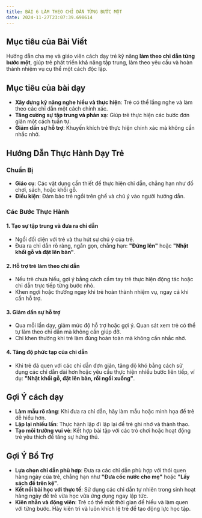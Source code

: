 ```yaml
---
title: BÀI 6 LÀM THEO CHỈ DẪN TỪNG BƯỚC MỘT
date: 2024-11-27T23:07:39.698614
---
```

## Mục tiêu của Bài Viết  

Hướng dẫn cha mẹ và giáo viên cách dạy trẻ kỹ năng **làm theo chỉ dẫn từng bước một**, giúp trẻ phát triển khả năng tập trung, làm theo yêu cầu và hoàn thành nhiệm vụ cụ thể một cách độc lập.  

## Mục tiêu của bài dạy  

- **Xây dựng kỹ năng nghe hiểu và thực hiện**: Trẻ có thể lắng nghe và làm theo các chỉ dẫn một cách chính xác.  
- **Tăng cường sự tập trung và phản xạ**: Giúp trẻ thực hiện các bước đơn giản một cách tuần tự.  
- **Giảm dần sự hỗ trợ**: Khuyến khích trẻ thực hiện chính xác mà không cần nhắc nhở.  

## Hướng Dẫn Thực Hành Dạy Trẻ  

### Chuẩn Bị  

- **Giáo cụ**: Các vật dụng cần thiết để thực hiện chỉ dẫn, chẳng hạn như đồ chơi, sách, hoặc khối gỗ.  
- **Điều kiện**: Đảm bảo trẻ ngồi trên ghế và chú ý vào người hướng dẫn.  

### Các Bước Thực Hành  

#### 1. Tạo sự tập trung và đưa ra chỉ dẫn  
- Ngồi đối diện với trẻ và thu hút sự chú ý của trẻ.  
- Đưa ra chỉ dẫn rõ ràng, ngắn gọn, chẳng hạn: **"Đứng lên"** hoặc **"Nhặt khối gỗ và đặt lên bàn"**.  

#### 2. Hỗ trợ trẻ làm theo chỉ dẫn  
- Nếu trẻ chưa hiểu, gợi ý bằng cách cầm tay trẻ thực hiện động tác hoặc chỉ dẫn trực tiếp từng bước nhỏ.  
- Khen ngợi hoặc thưởng ngay khi trẻ hoàn thành nhiệm vụ, ngay cả khi cần hỗ trợ.  

#### 3. Giảm dần sự hỗ trợ  
- Qua mỗi lần dạy, giảm mức độ hỗ trợ hoặc gợi ý. Quan sát xem trẻ có thể tự làm theo chỉ dẫn mà không cần giúp đỡ.  
- Chỉ khen thưởng khi trẻ làm đúng hoàn toàn mà không cần nhắc nhở.  

#### 4. Tăng độ phức tạp của chỉ dẫn  
- Khi trẻ đã quen với các chỉ dẫn đơn giản, tăng độ khó bằng cách sử dụng các chỉ dẫn dài hơn hoặc yêu cầu thực hiện nhiều bước liên tiếp, ví dụ: **"Nhặt khối gỗ, đặt lên bàn, rồi ngồi xuống"**.  

## Gợi Ý cách dạy  

- **Làm mẫu rõ ràng**: Khi đưa ra chỉ dẫn, hãy làm mẫu hoặc minh họa để trẻ dễ hiểu hơn.  
- **Lặp lại nhiều lần**: Thực hành lặp đi lặp lại để trẻ ghi nhớ và thành thạo.  
- **Tạo môi trường vui vẻ**: Kết hợp bài tập với các trò chơi hoặc hoạt động trẻ yêu thích để tăng sự hứng thú.  

## Gợi Ý Bổ Trợ  

- **Lựa chọn chỉ dẫn phù hợp**: Đưa ra các chỉ dẫn phù hợp với thói quen hàng ngày của trẻ, chẳng hạn như **"Đưa cốc nước cho mẹ"** hoặc **"Lấy sách để trên kệ"**.  
- **Kết nối bài học với thực tế**: Sử dụng các chỉ dẫn tự nhiên trong sinh hoạt hàng ngày để trẻ vừa học vừa ứng dụng ngay lập tức.  
- **Kiên nhẫn và động viên**: Trẻ có thể mất thời gian để hiểu và làm quen với từng bước. Hãy kiên trì và luôn khích lệ trẻ để tạo động lực học tập.  





